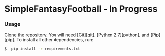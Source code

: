 # SimpleFantasyFootball - In Progress

### Usage

Clone the repository. You will need [Git][git], [Python 2.7][python], and [Pip][pip]. To install all other dependencies, run:
```sh
$  pip install -r requirements.txt
```